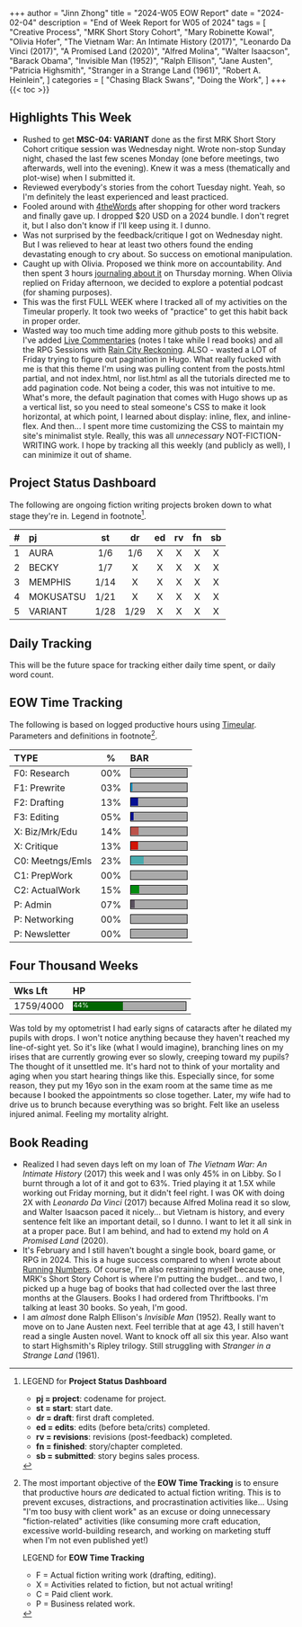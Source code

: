 +++
author = "Jinn Zhong"
title = "2024-W05 EOW Report"
date = "2024-02-04"
description = "End of Week Report for W05 of 2024"
tags = [
    "Creative Process",
    "MRK Short Story Cohort",
    "Mary Robinette Kowal",
    "Olivia Hofer",
    "The Vietnam War: An Intimate History (2017)",
    "Leonardo Da Vinci (2017)",
    "A Promised Land (2020)",
    "Alfred Molina",
    "Walter Isaacson",
    "Barack Obama",
    "Invisible Man (1952)",
    "Ralph Ellison",
    "Jane Austen",
    "Patricia Highsmith",
    "Stranger in a Strange Land (1961)",
    "Robert A. Heinlein",
]
categories = [
    "Chasing Black Swans",
    "Doing the Work",
]
+++
{{< toc >}}

## Highlights This Week

* Rushed to get **MSC-04: VARIANT** done as the first MRK Short Story Cohort critique session was Wednesday night. Wrote non-stop Sunday night, chased the last few scenes Monday (one before meetings, two afterwards, well into the evening). Knew it was a mess (thematically and plot-wise) when I submitted it.
* Reviewed everybody's stories from the cohort Tuesday night. Yeah, so I'm definitely the least experienced and least practiced.
* Fooled around with [4theWords](http://4thewords.com) after shopping for other word trackers and finally gave up. I dropped $20 USD on a 2024 bundle. I don't regret it, but I also don't know if I'll keep using it. I dunno.
* Was not surprised by the feedback/critique I got on Wednesday night. But I was relieved to hear at least two others found the ending devastating enough to cry about. So success on emotional manipulation.
* Caught up with Olivia. Proposed we think more on accountability. And then spent 3 hours [journaling about it](https://journal.jinnzhong.com/accountability-systems/) on Thursday morning. When Olivia replied on Friday afternoon, we decided to explore a potential podcast (for shaming purposes).
* This was the first FULL WEEK where I tracked all of my activities on the Timeular properly. It took two weeks of "practice" to get this habit back in proper order.
* Wasted way too much time adding more github posts to this website. I've added [Live Commentaries](https://journal.jinnzhong.com/categories/live-commentary/) (notes I take while I read books) and all the RPG Sessions with [Rain City Reckoning](https://journal.jinnzhong.com/tags/rain-city-reckoning/). ALSO - wasted a LOT of Friday trying to figure out pagination in Hugo. What really fucked with me is that this theme I'm using was pulling content from the posts.html partial, and not index.html, nor list.html as all the tutorials directed me to add pagination code. Not being a coder, this was not intuitive to me. What's more, the default pagination that comes with Hugo shows up as a vertical list, so you need to steal someone's CSS to make it look horizontal, at which point, I learned about display: inline, flex, and inline-flex. And then... I spent more time customizing the CSS to maintain my site's minimalist style. Really, this was all _unnecessary_ NOT-FICTION-WRITING work. I hope by tracking all this weekly (and publicly as well), I can minimize it out of shame.

## Project Status Dashboard

The following are ongoing fiction writing projects broken down to what stage they're in. Legend in footnote[^1].

| # | pj | st | dr | ed | rv | fn | sb |
| :---: | :--- | :---: | :---: | :---: |  :---: |  :---: | :---: |
| 1 | AURA | 1/6 | 1/6 | X | X | X | X |
| 2 | BECKY | 1/7 | X | X | X | X | X |
| 3 | MEMPHIS | 1/14 | X | X | X | X | X |
| 4 | MOKUSATSU | 1/21 | X | X | X | X | X |
| 5 | VARIANT | 1/28 | 1/29 | X | X | X | X | X |

## Daily Tracking

This will be the future space for tracking either daily time spent, or daily word count.

## EOW Time Tracking

The following is based on logged productive hours using [Timeular](https://timeular.com/?linkId=lp_182779&sourceId=colin-yj-chung&tenantId=timeular). Parameters and definitions in footnote[^2].

| TYPE | % | BAR |
| :--- | :---: | :--- |
| F0: Research | 00% | <div style="width:100px;height:15px;background:#AAAAAA;border:1.3px solid #000000;"><div style="width:00%;height:14px;background:#0492C2;font-size:12px; color:white; line-height:12px;"></div></div> |
| F1: Prewrite | 03% | <div style="width:100px;height:15px;background:#AAAAAA;border:1.3px solid #000000;"><div style="width:03%;height:14px;background:#0492C2;font-size:12px; color:white; line-height:12px;"></div></div> |
| F2: Drafting | 13% | <div style="width:100px;height:15px;background:#AAAAAA;border:1.3px solid #000000;"><div style="width:13%;height:14px;background:#051094;font-size:12px; color:white; line-height:12px;"></div></div> |
| F3: Editing | 05% | <div style="width:100px;height:15px;background:#AAAAAA;border:1.3px solid #000000;"><div style="width:05%;height:14px;background:#051094;font-size:12px; color:white; line-height:12px;"></div></div> |
| X: Biz/Mrk/Edu | 14% | <div style="width:100px;height:15px;background:#AAAAAA;border:1.3px solid #000000;"><div style="width:14%;height:14px;background:#BC544B;font-size:12px; color:white; line-height:12px;"></div></div> |
| X: Critique | 13% | <div style="width:100px;height:15px;background:#AAAAAA;border:1.3px solid #000000;"><div style="width:13%;height:14px;background:#D21404;font-size:12px; color:white; line-height:12px;"></div></div> |
| C0: Meetngs/Emls | 23% |<div style="width:100px;height:15px;background:#AAAAAA;border:1.3px solid #000000;"><div style="width:23%;height:14px;background:#48AAAD;font-size:12px; color:white; line-height:12px;"></div></div> |
| C1: PrepWork | 00% | <div style="width:100px;height:15px;background:#AAAAAA;border:1.3px solid #000000;"><div style="width:00%;height:14px;background:#028A0F;font-size:12px; color:white; line-height:12px;"></div></div> |
| C2: ActualWork | 15% | <div style="width:100px;height:15px;background:#AAAAAA;border:1.3px solid #000000;"><div style="width:15%;height:14px;background:#028A0F;font-size:12px; color:white; line-height:12px;"></div></div> |
| P: Admin | 07% | <div style="width:100px;height:15px;background:#AAAAAA;border:1.3px solid #000000;"><div style="width:07%;height:14px;background:#59515e;font-size:12px; color:white; line-height:12px;"></div></div> |
| P: Networking | 00% | <div style="width:100px;height:15px;background:#AAAAAA;border:1.3px solid #000000;"><div style="width:00%;height:14px;background:#59515e;font-size:12px; color:white; line-height:12px;"></div></div> |
| P: Newsletter | 00% | <div style="width:100px;height:15px;background:#AAAAAA;border:1.3px solid #000000;"><div style="width:00%;height:14px;background:#59515e;font-size:12px; color:white; line-height:12px;"></div></div> |

## Four Thousand Weeks

| Wks Lft | HP |
| :--- | :--- |
| 1759/4000 | <div style="width:200px;height:15px;background:#AAAAAA;border:1.3px solid #000000;"><div style="width:44%;height:15px;background:#006600;font-size:12px; color:white; line-height:12px;">44%</div></div> |

Was told by my optometrist I had early signs of cataracts after he dilated my pupils with drops. I won't notice anything because they haven't reached my line-of-sight yet. So it's like (what I would imagine), branching lines on my irises that are currently growing ever so slowly, creeping toward my pupils? The thought of it unsettled me. It's hard not to think of your mortality and aging when you start hearing things like this. Especially since, for some reason, they put my 16yo son in the exam room at the same time as me because I booked the appointments so close together. Later, my wife had to drive us to brunch because everything was so bright. Felt like an useless injured animal. Feeling my mortality alright.

## Book Reading

* Realized I had seven days left on my loan of _The Vietnam War: An Intimate History_ (2017) this week and I was only 45% in on Libby. So I burnt through a lot of it and got to 63%. Tried playing it at 1.5X while working out Friday morning, but it didn't feel right. I was OK with doing 2X with _Leonardo Da Vinci_ (2017) because Alfred Molina read it so slow, and Walter Isaacson paced it nicely... but Vietnam is history, and every sentence felt like an important detail, so I dunno. I want to let it all sink in at a proper pace. But I am behind, and had to extend my hold on _A Promised Land_ (2020).
* It's February and I still haven't bought a single book, board game, or RPG in 2024. This is a huge success compared to when I wrote about [Running Numbers](https://journal.jinnzhong.com/running-numbers/). Of course, I'm also restraining myself because one, MRK's Short Story Cohort is where I'm putting the budget... and two, I picked up a huge bag of books that had collected over the last three months at the Glausers. Books I had ordered from Thriftbooks. I'm talking at least 30 books. So yeah, I'm good.
* I am _almost_ done Ralph Ellison's _Invisible Man_ (1952). Really want to move on to Jane Austen next. Feel terrible that at age 43, I still haven't read a single Austen novel. Want to knock off all six this year. Also want to start Highsmith's Ripley trilogy. Still struggling with _Stranger in a Strange Land_ (1961).

[^1]: LEGEND for **Project Status Dashboard**

    * **pj = project**: codename for project.
    * **st = start**: start date.
    * **dr = draft**: first draft completed.
    * **ed = edits**: edits (before beta/crits) completed.
    * **rv = revisions**: revisions (post-feedback)  completed.
    * **fn = finished**: story/chapter completed.
    * **sb = submitted**: story begins sales process.

[^2]: The most important objective of the **EOW Time Tracking** is to ensure that productive hours _are_ dedicated to actual fiction writing. This is to prevent excuses, distractions, and procrastination activities like... Using "I'm too busy with client work" as an excuse or doing unnecessary "fiction-related" activities (like consuming more craft education, excessive world-building research, and working on marketing stuff when I'm not even published yet!)
    
    LEGEND for **EOW Time Tracking**
    * F = Actual fiction writing work (drafting, editing).
    * X = Activities related to fiction, but not actual writing!
    * C = Paid client work.
    * P = Business related work.


